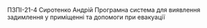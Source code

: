 ПЗПІ-21-4
Сиротенко Андрій
Програмна  система для виявлення задимлення у приміщенні та допомоги при евакуації
